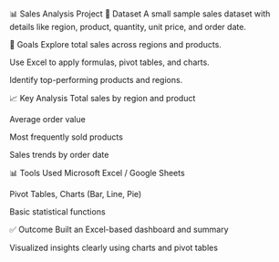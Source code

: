 📊 Sales Analysis Project
📁 Dataset
A small sample sales dataset with details like region, product, quantity, unit price, and order date.

🎯 Goals
Explore total sales across regions and products.

Use Excel to apply formulas, pivot tables, and charts.

Identify top-performing products and regions.

📈 Key Analysis
Total sales by region and product

Average order value

Most frequently sold products

Sales trends by order date

📊 Tools Used
Microsoft Excel / Google Sheets

Pivot Tables, Charts (Bar, Line, Pie)

Basic statistical functions

✅ Outcome
Built an Excel-based dashboard and summary

Visualized insights clearly using charts and pivot tables
